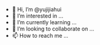 - 👋 Hi, I’m @yujijiahui
- 👀 I’m interested in ...
- 🌱 I’m currently learning ...
- 💞️ I’m looking to collaborate on ...
- 📫 How to reach me ...

<!---
yujijiahui/yujijiahui is a ✨ special ✨ repository because its `README.md` (this file) appears on your GitHub profile.
You can click the Preview link to take a look at your changes.
--->
